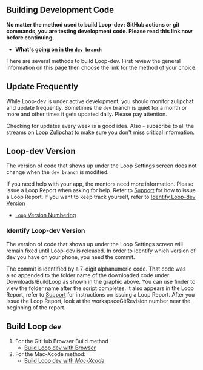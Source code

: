 ## Building Development Code

**No matter the method used to build Loop-dev: GitHub actions or git commands, you are testing development code. Please read this link now before continuing.**

* **[What's going on in the `dev branch`](../version/development.md#whats-going-on-in-the-dev-branch)**

There are several methods to build Loop-dev. First review the general information on this page then choose the link for the method of your choice:

## Update Frequently

While Loop-dev is under active development, you should monitor zulipchat and update frequently. Sometimes the `dev` branch is quiet for a month or more and other times it gets updated daily. Please pay attention.

Checking for updates every week is a good idea. Also - subscribe to all the streams on [Loop Zulipchat](https://loop.zulipchat.com) to make sure you don't miss critical information.

## Loop-dev Version

The version of code that shows up under the Loop Settings screen does not change when the `dev branch` is modified.

If you need help with your app, the mentors need more information. Please issue a Loop Report when asking for help. Refer to [Support](../loop-3/settings.md#support) for how to issue a Loop Report. If you want to keep track yourself, refer to [Identify Loop-dev Version](#identify-loop-dev-version)

* [`Loop` Version Numbering](releases.md#loop-version-numbering)

### Identify Loop-dev Version

The version of code that shows up under the Loop Settings screen will remain fixed until Loop-dev is released. In order to identify which version of dev you have on your phone, you need the commit.

The commit is identified by a 7-digit alphanumeric code.  That code was also appended to the folder name of the downloaded code under Downloads/BuildLoop as shown in the graphic above.  You can use finder to view the folder name after the script completes. It also appears in the Loop Report, refer to [Support](../loop-3/settings.md#support) for instructions on issuing a Loop Report. After you issue the Loop Report, look at the workspaceGitRevision number near the beginning of the report.

## Build Loop `dev`

1. For the GitHub Browser Build method
    * [Build Loop dev with Browser](../gh-actions/build-dev-browser.md)
1. For the Mac-Xcode method:
    * [Build Loop dev with *Mac-Xcode*](../build/build-dev-mac.md)

